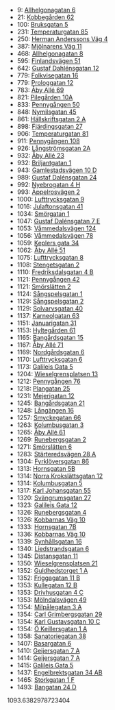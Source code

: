 - 9: [Allhelgonagatan 6](https://www.homeq.se/lagenhet/62366-2rum-goteborg-vastra-gotalands-lan-allhelgonagatan/?ht_source=individual.62366&ht_container=search_results_list&ht_position=108&)
- 21: [Kobbegården 62](https://www.homeq.se/lagenhet/62334-2rum-goteborg-vastra-gotalands-lan-kobbegarden/?ht_source=individual.62334&ht_container=search_results_list&ht_position=1&)
- 100: [Bruksgatan 5](https://www.homeq.se/lagenhet/61525-2rum-molnlycke-vastra-gotalands-lan-bruksgatan/?ht_source=individual.61525&ht_container=search_results_list&ht_position=62&)
- 231: [Temperaturgatan 85](https://www.homeq.se/lagenhet/60691-2rum-goteborg-vastra-gotalands-lan-temperaturgatan/?ht_source=individual.60691&ht_container=search_results_list&ht_position=96&)
- 250: [Herman Anderssons Väg 4](https://www.homeq.se/lagenhet/60057-2rum-goteborg-vastra-gotalands-lan-herman-anderssons-vag/?ht_source=individual.60057&ht_container=search_results_list&ht_position=101&)
- 387: [Mjölnarens Väg 11](https://www.homeq.se/lagenhet/61795-2rum-molnlycke-vastra-gotalands-lan-mjolnarens-vag/?ht_source=individual.61795&ht_container=search_results_list&ht_position=64&)
- 468: [Allhelgonagatan 8](https://www.homeq.se/lagenhet/62367-3rum-goteborg-vastra-gotalands-lan-allhelgonagatan/?ht_source=individual.62367&ht_container=search_results_list&ht_position=109&)
- 595: [Finlandsvägen 51](https://www.homeq.se/lagenhet/62272-2rum-goteborg-vastra-gotalands-lan-finlandsvagen/?ht_source=individual.62272&ht_container=search_results_list&ht_position=35&)
- 642: [Gustaf Dahlénsgatan 12](https://www.homeq.se/lagenhet/62179-2rum-goteborg-vastra-gotalands-lan-gustaf-dahlensgatan/?ht_source=individual.62179&ht_container=search_results_list&ht_position=72&)
- 779: [Folkvisegatan 16](https://www.homeq.se/lagenhet/62231-2rum-hisings-backa-vastra-gotalands-lan-folkvisegatan/?ht_source=individual.62231&ht_container=search_results_list&ht_position=86&)
- 779: [Prologgatan 12](https://www.homeq.se/lagenhet/62222-2rum-hisings-backa-vastra-gotalands-lan-prologgatan/?ht_source=individual.62222&ht_container=search_results_list&ht_position=89&)
- 783: [Åby Allé 69](https://www.homeq.se/lagenhet/61444-2rum-goteborg-vastra-gotalands-lan-aby-alle/?ht_source=individual.61444&ht_container=search_results_list&ht_position=5&)
- 821: [Pilegården 10A](https://www.homeq.se/lagenhet/60692-2rum-goteborg-vastra-gotalands-lan-pilegarden/?ht_source=individual.60692&ht_container=search_results_list&ht_position=8&)
- 833: [Pennygången 50](https://www.homeq.se/lagenhet/62211-2rum-goteborg-vastra-gotalands-lan-pennygangen/?ht_source=individual.62211&ht_container=search_results_list&ht_position=30&)
- 848: [Nymilsgatan 45](https://www.homeq.se/lagenhet/59058-2rum-goteborg-vastra-gotalands-lan-nymilsgatan/?ht_source=individual.59058&ht_container=search_results_list&ht_position=12&)
- 861: [Hällskriftsgatan 2 A](https://www.homeq.se/lagenhet/62358-2rum-goteborg-vastra-gotalands-lan-hallskriftsgatan/?ht_source=individual.62358&ht_container=search_results_list&ht_position=85&)
- 898: [Fjärdingsgatan 27](https://www.homeq.se/lagenhet/61510-2rum-goteborg-vastra-gotalands-lan-fjardingsgatan/?ht_source=individual.61510&ht_container=search_results_list&ht_position=77&)
- 906: [Temperaturgatan 81](https://www.homeq.se/lagenhet/62271-2rum-goteborg-vastra-gotalands-lan-temperaturgatan/?ht_source=individual.62271&ht_container=search_results_list&ht_position=95&)
- 911: [Pennygången 108](https://www.homeq.se/lagenhet/62234-2rum-goteborg-vastra-gotalands-lan-pennygangen/?ht_source=individual.62234&ht_container=search_results_list&ht_position=25&)
- 926: [Långströmsgatan 2A](https://www.homeq.se/lagenhet/61760-2rum-goteborg-vastra-gotalands-lan-langstromsgatan/?ht_source=individual.61760&ht_container=search_results_list&ht_position=83&)
- 932: [Åby Allé 23](https://www.homeq.se/lagenhet/61440-2rum-goteborg-vastra-gotalands-lan-aby-alle/?ht_source=individual.61440&ht_container=search_results_list&ht_position=2&)
- 932: [Briljantgatan 1](https://www.homeq.se/lagenhet/61327-2rum-vastra-frolunda-vastra-gotalands-lan-briljantgatan/?ht_source=individual.61327&ht_container=search_results_list&ht_position=15&)
- 943: [Gamlestadsvägen 10 D](https://www.homeq.se/lagenhet/61047-2rum-goteborg-vastra-gotalands-lan-gamlestadsvagen/?ht_source=individual.61047&ht_container=search_results_list&ht_position=84&)
- 989: [Gustaf Dalénsgatan 24](https://www.homeq.se/lagenhet/58874-2rum-goteborg-vastra-gotalands-lan-gustaf-dalensgatan/?ht_source=individual.58874&ht_container=search_results_list&ht_position=76&)
- 992: [Nyebrogatan 4 H](https://www.homeq.se/lagenhet/62232-2rum-alingsas-vastra-gotalands-lan-nyebrogatan/?ht_source=individual.62232&ht_container=search_results_list&ht_position=123&)
- 993: [Äppelrosvägen 2](https://www.homeq.se/lagenhet/61932-3rum-kungsbacka-hallands-lan-appelrosvagen/?ht_source=individual.61932&ht_container=search_results_list&ht_position=118&)
- 1000: [Lufttrycksgatan 9](https://www.homeq.se/lagenhet/60699-3rum-goteborg-vastra-gotalands-lan-lufttrycksgatan/?ht_source=individual.60699&ht_container=search_results_list&ht_position=93&)
- 1016: [Julaftonsgatan 41](https://www.homeq.se/lagenhet/62241-2rum-goteborg-vastra-gotalands-lan-julaftonsgatan/?ht_source=individual.62241&ht_container=search_results_list&ht_position=116&)
- 1034: [Smörgatan 1](https://www.homeq.se/lagenhet/59413-2rum-goteborg-vastra-gotalands-lan-smorgatan/?ht_source=individual.59413&ht_container=search_results_list&ht_position=20&)
- 1047: [Gustaf Dalénsgatan 7 E](https://www.homeq.se/lagenhet/61740-2rum-goteborg-vastra-gotalands-lan-gustaf-dalensgatan/?ht_source=individual.61740&ht_container=search_results_list&ht_position=73&)
- 1053: [Våmmedalsvägen 124](https://www.homeq.se/lagenhet/61730-3rum-kallered-vastra-gotalands-lan-vammedalsvagen/?ht_source=individual.61730&ht_container=search_results_list&ht_position=14&)
- 1056: [Våmmedalsvägen 78](https://www.homeq.se/lagenhet/61930-3rum-kallered-vastra-gotalands-lan-vammedalsvagen/?ht_source=individual.61930&ht_container=search_results_list&ht_position=13&)
- 1059: [Keplers gata 34](https://www.homeq.se/lagenhet/58571-2rum-goteborg-vastra-gotalands-lan-keplers-gata/?ht_source=individual.58571&ht_container=search_results_list&ht_position=113&)
- 1062: [Åby Allé 51](https://www.homeq.se/lagenhet/61436-2rum-goteborg-vastra-gotalands-lan-aby-alle/?ht_source=individual.61436&ht_container=search_results_list&ht_position=3&)
- 1075: [Lufttrycksgatan 8](https://www.homeq.se/lagenhet/62229-2rum-goteborg-vastra-gotalands-lan-lufttrycksgatan/?ht_source=individual.62229&ht_container=search_results_list&ht_position=92&)
- 1108: [Stengetsgatan 2](https://www.homeq.se/lagenhet/59854-2rum-vastra-frolunda-vastra-gotalands-lan-stengetsgatan/?ht_source=individual.59854&ht_container=search_results_list&ht_position=46&)
- 1110: [Fredriksdalsgatan 4 B](https://www.homeq.se/lagenhet/61022-2rum-goteborg-vastra-gotalands-lan-fredriksdalsgatan/?ht_source=individual.61022&ht_container=search_results_list&ht_position=24&)
- 1121: [Pennygången 42](https://www.homeq.se/lagenhet/62203-3rum-goteborg-vastra-gotalands-lan-pennygangen/?ht_source=individual.62203&ht_container=search_results_list&ht_position=29&)
- 1121: [Smörslätten 2](https://www.homeq.se/lagenhet/62316-2rum-goteborg-vastra-gotalands-lan-smorslatten/?ht_source=individual.62316&ht_container=search_results_list&ht_position=78&)
- 1124: [Sångspelsgatan 1](https://www.homeq.se/lagenhet/59681-3rum-hisings-backa-vastra-gotalands-lan-sangspelsgatan/?ht_source=individual.59681&ht_container=search_results_list&ht_position=88&)
- 1129: [Sångspelsgatan 2](https://www.homeq.se/lagenhet/59679-2rum-hisings-backa-vastra-gotalands-lan-sangspelsgatan/?ht_source=individual.59679&ht_container=search_results_list&ht_position=87&)
- 1129: [Solvarvsgatan 40](https://www.homeq.se/lagenhet/59187-3rum-goteborg-vastra-gotalands-lan-solvarvsgatan/?ht_source=individual.59187&ht_container=search_results_list&ht_position=97&)
- 1137: [Karneolgatan 63](https://www.homeq.se/lagenhet/60867-2rum-goteborg-vastra-gotalands-lan-karneolgatan/?ht_source=individual.60867&ht_container=search_results_list&ht_position=22&)
- 1151: [Januarigatan 31](https://www.homeq.se/lagenhet/62248-3rum-goteborg-vastra-gotalands-lan-januarigatan/?ht_source=individual.62248&ht_container=search_results_list&ht_position=115&)
- 1153: [Hyltegården 61](https://www.homeq.se/lagenhet/59141-2rum-goteborg-vastra-gotalands-lan-hyltegarden/?ht_source=individual.59141&ht_container=search_results_list&ht_position=7&)
- 1165: [Bangårdsgatan 15](https://www.homeq.se/lagenhet/60885-2rum-goteborg-vastra-gotalands-lan-bangardsgatan/?ht_source=individual.60885&ht_container=search_results_list&ht_position=53&)
- 1167: [Åby Allé 71](https://www.homeq.se/lagenhet/60976-2rum-goteborg-vastra-gotalands-lan-aby-alle/?ht_source=individual.60976&ht_container=search_results_list&ht_position=6&)
- 1169: [Nordgårdsgatan 6](https://www.homeq.se/lagenhet/61108-2rum-goteborg-vastra-gotalands-lan-nordgardsgatan/?ht_source=individual.61108&ht_container=search_results_list&ht_position=21&)
- 1170: [Lufttrycksgatan 6](https://www.homeq.se/lagenhet/62233-3rum-goteborg-vastra-gotalands-lan-lufttrycksgatan/?ht_source=individual.62233&ht_container=search_results_list&ht_position=91&)
- 1173: [Galileis Gata 5](https://www.homeq.se/lagenhet/62378-2rum-goteborg-vastra-gotalands-lan-galileis-gata/?ht_source=individual.62378&ht_container=search_results_list&ht_position=111&)
- 1204: [Wieselgrensplatsen 13](https://www.homeq.se/lagenhet/62294-2rum-goteborg-vastra-gotalands-lan-wieselgrensplatsen/?ht_source=individual.62294&ht_container=search_results_list&ht_position=74&)
- 1212: [Pennygången 76](https://www.homeq.se/lagenhet/61142-4rum-goteborg-vastra-gotalands-lan-pennygangen/?ht_source=individual.61142&ht_container=search_results_list&ht_position=31&)
- 1218: [Plangatan 25](https://www.homeq.se/lagenhet/62216-3rum-alingsas-vastra-gotalands-lan-plangatan/?ht_source=individual.62216&ht_container=search_results_list&ht_position=122&)
- 1231: [Mejerigatan 12](https://www.homeq.se/lagenhet/61744-3rum-goteborg-vastra-gotalands-lan-mejerigatan/?ht_source=individual.61744&ht_container=search_results_list&ht_position=23&)
- 1245: [Bangårdsgatan 21](https://www.homeq.se/lagenhet/60897-2rum-goteborg-vastra-gotalands-lan-bangardsgatan/?ht_source=individual.60897&ht_container=search_results_list&ht_position=54&)
- 1248: [Långängen 16](https://www.homeq.se/lagenhet/60120-2rum-goteborg-vastra-gotalands-lan-langangen/?ht_source=individual.60120&ht_container=search_results_list&ht_position=71&)
- 1257: [Smyckegatan 66](https://www.homeq.se/lagenhet/61692-3rum-vastra-frolunda-vastra-gotalands-lan-smyckegatan/?ht_source=individual.61692&ht_container=search_results_list&ht_position=17&)
- 1263: [Kolumbusgatan 3](https://www.homeq.se/lagenhet/61460-2rum-goteborg-vastra-gotalands-lan-kolumbusgatan/?ht_source=individual.61460&ht_container=search_results_list&ht_position=42&)
- 1265: [Åby Allé 61](https://www.homeq.se/lagenhet/61443-2rum-goteborg-vastra-gotalands-lan-aby-alle/?ht_source=individual.61443&ht_container=search_results_list&ht_position=4&)
- 1269: [Runebergsgatan 2](https://www.homeq.se/lagenhet/61433-2rum-goteborg-vastra-gotalands-lan-runebergsgatan/?ht_source=individual.61433&ht_container=search_results_list&ht_position=57&)
- 1271: [Smörslätten 6](https://www.homeq.se/lagenhet/60185-2rum-goteborg-vastra-gotalands-lan-smorslatten/?ht_source=individual.60185&ht_container=search_results_list&ht_position=79&)
- 1283: [Stärteredsvägen 28 A](https://www.homeq.se/lagenhet/61323-2rum-goteborg-vastra-gotalands-lan-starteredsvagen/?ht_source=individual.61323&ht_container=search_results_list&ht_position=119&)
- 1304: [Fyrklöversgatan 86](https://www.homeq.se/lagenhet/62382-4rum-goteborg-vastra-gotalands-lan-fyrkloversgatan/?ht_source=individual.62382&ht_container=search_results_list&ht_position=80&)
- 1313: [Hornsgatan 5B](https://www.homeq.se/lagenhet/58842-3rum-goteborg-vastra-gotalands-lan-hornsgatan/?ht_source=individual.58842&ht_container=search_results_list&ht_position=81&)
- 1314: [Norra Krokslättsgatan 12](https://www.homeq.se/lagenhet/61437-2rum-goteborg-vastra-gotalands-lan-norra-krokslattsgatan/?ht_source=individual.61437&ht_container=search_results_list&ht_position=33&)
- 1314: [Kolumbusgatan 5](https://www.homeq.se/lagenhet/61799-2rum-goteborg-vastra-gotalands-lan-kolumbusgatan/?ht_source=individual.61799&ht_container=search_results_list&ht_position=41&)
- 1317: [Karl Johansgatan 55](https://www.homeq.se/lagenhet/60787-2rum-goteborg-vastra-gotalands-lan-karl-johansgatan/?ht_source=individual.60787&ht_container=search_results_list&ht_position=47&)
- 1320: [Svängrumsgatan 27](https://www.homeq.se/lagenhet/59200-2rum-vastra-frolunda-vastra-gotalands-lan-svangrumsgatan/?ht_source=individual.59200&ht_container=search_results_list&ht_position=9&)
- 1323: [Galileis Gata 12](https://www.homeq.se/lagenhet/61834-4rum-goteborg-vastra-gotalands-lan-galileis-gata/?ht_source=individual.61834&ht_container=search_results_list&ht_position=110&)
- 1326: [Runebergsgatan 4](https://www.homeq.se/lagenhet/62363-2rum-goteborg-vastra-gotalands-lan-runebergsgatan/?ht_source=individual.62363&ht_container=search_results_list&ht_position=56&)
- 1326: [Kobbarnas Väg 10](https://www.homeq.se/lagenhet/61778-2rum-goteborg-vastra-gotalands-lan-kobbarnas-vag/?ht_source=individual.61778&ht_container=search_results_list&ht_position=61&)
- 1333: [Hornsgatan 7B](https://www.homeq.se/lagenhet/61910-3rum-goteborg-vastra-gotalands-lan-hornsgatan/?ht_source=individual.61910&ht_container=search_results_list&ht_position=82&)
- 1336: [Kobbarnas Väg 10](https://www.homeq.se/lagenhet/61779-2rum-goteborg-vastra-gotalands-lan-kobbarnas-vag/?ht_source=individual.61779&ht_container=search_results_list&ht_position=60&)
- 1339: [Synhållsgatan 16](https://www.homeq.se/lagenhet/60687-3rum-goteborg-vastra-gotalands-lan-synhallsgatan/?ht_source=individual.60687&ht_container=search_results_list&ht_position=10&)
- 1340: [Liedstrandsgatan 6](https://www.homeq.se/lagenhet/60990-2rum-goteborg-vastra-gotalands-lan-liedstrandsgatan/?ht_source=individual.60990&ht_container=search_results_list&ht_position=55&)
- 1345: [Distansgatan 11](https://www.homeq.se/lagenhet/61742-2rum-vastra-frolunda-vastra-gotalands-lan-distansgatan/?ht_source=individual.61742&ht_container=search_results_list&ht_position=11&)
- 1350: [Wieselgrensplatsen 21](https://www.homeq.se/lagenhet/61751-2rum-goteborg-vastra-gotalands-lan-wieselgrensplatsen/?ht_source=individual.61751&ht_container=search_results_list&ht_position=75&)
- 1352: [Guldhedstorget 1 A](https://www.homeq.se/lagenhet/61514-2rum-goteborg-vastra-gotalands-lan-guldhedstorget/?ht_source=individual.61514&ht_container=search_results_list&ht_position=34&)
- 1352: [Friggagatan 11 B](https://www.homeq.se/lagenhet/61781-2rum-goteborg-vastra-gotalands-lan-friggagatan/?ht_source=individual.61781&ht_container=search_results_list&ht_position=51&)
- 1353: [Kullegatan 12 B](https://www.homeq.se/lagenhet/58491-3rum-goteborg-vastra-gotalands-lan-kullegatan/?ht_source=individual.58491&ht_container=search_results_list&ht_position=16&)
- 1353: [Drivhusgatan 4 C](https://www.homeq.se/lagenhet/61163-2rum-goteborg-vastra-gotalands-lan-drivhusgatan/?ht_source=individual.61163&ht_container=search_results_list&ht_position=27&)
- 1353: [Mölndalsvägen 49](https://www.homeq.se/lagenhet/61479-2rum-goteborg-vastra-gotalands-lan-molndalsvagen/?ht_source=individual.61479&ht_container=search_results_list&ht_position=32&)
- 1354: [Milpålegatan 3 A](https://www.homeq.se/lagenhet/61703-2rum-goteborg-vastra-gotalands-lan-milpalegatan/?ht_source=individual.61703&ht_container=search_results_list&ht_position=26&)
- 1354: [Carl Grimbergsgatan 29](https://www.homeq.se/lagenhet/62311-2rum-goteborg-vastra-gotalands-lan-carl-grimbergsgatan/?ht_source=individual.62311&ht_container=search_results_list&ht_position=36&)
- 1354: [Karl Gustavsgatan 10 C](https://www.homeq.se/lagenhet/61776-2rum-goteborg-vastra-gotalands-lan-karl-gustavsgatan/?ht_source=individual.61776&ht_container=search_results_list&ht_position=44&)
- 1354: [Ö Keillersgatan 1 A](https://www.homeq.se/lagenhet/60207-2rum-goteborg-vastra-gotalands-lan-o-keillersgatan/?ht_source=individual.60207&ht_container=search_results_list&ht_position=68&)
- 1358: [Sanatoriegatan 38](https://www.homeq.se/lagenhet/62461-3rum-goteborg-vastra-gotalands-lan-sanatoriegatan/?ht_source=individual.62461&ht_container=search_results_list&ht_position=66&)
- 1407: [Basargatan 6](https://www.homeq.se/lagenhet/61648-2rum-goteborg-vastra-gotalands-lan-basargatan/?ht_source=individual.61648&ht_container=search_results_list&ht_position=48&)
- 1410: [Geijersgatan 7 A](https://www.homeq.se/lagenhet/61533-2rum-goteborg-vastra-gotalands-lan-geijersgatan/?ht_source=individual.61533&ht_container=search_results_list&ht_position=39&)
- 1414: [Geijersgatan 7 A](https://www.homeq.se/lagenhet/61534-2rum-goteborg-vastra-gotalands-lan-geijersgatan/?ht_source=individual.61534&ht_container=search_results_list&ht_position=40&)
- 1415: [Galileis Gata 5](https://www.homeq.se/lagenhet/60866-2rum-goteborg-vastra-gotalands-lan-galileis-gata/?ht_source=individual.60866&ht_container=search_results_list&ht_position=112&)
- 1437: [Engelbrektsgatan 34 AB](https://www.homeq.se/lagenhet/61059-2rum-goteborg-vastra-gotalands-lan-engelbrektsgatan/?ht_source=individual.61059&ht_container=search_results_list&ht_position=43&)
- 1465: [Storkgatan 1 F](https://www.homeq.se/lagenhet/61837-2rum-goteborg-vastra-gotalands-lan-storkgatan/?ht_source=individual.61837&ht_container=search_results_list&ht_position=69&)
- 1493: [Bangatan 24 D](https://www.homeq.se/lagenhet/62226-2rum-goteborg-vastra-gotalands-lan-bangatan/?ht_source=individual.62226&ht_container=search_results_list&ht_position=45&)

1093.6382978723404

